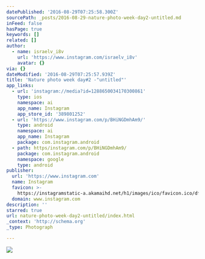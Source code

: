 ```yaml
---
datePublished: '2016-08-29T07:25:58.300Z'
sourcePath: _posts/2016-08-29-nature-photo-week-day2-untitled.md
inFeed: false
hasPage: true
keywords: []
related: []
author:
  - name: israelv_i8v
    url: 'https://www.instagram.com/israelv_i8v'
    avatar: {}
via: {}
dateModified: '2016-08-29T07:25:57.939Z'
title: 'Nature photo week day#2 -"untitled"'
app_links:
  - url: 'instagram://media?id=1288650034170300861'
    type: ios
    namespace: ai
    app_name: Instagram
    app_store_id: '389801252'
  - url: 'https://www.instagram.com/p/BHiNGDmhAm9/'
    type: android
    namespace: ai
    app_name: Instagram
    package: com.instagram.android
  - path: https/instagram.com/p/BHiNGDmhAm9/
    package: com.instagram.android
    namespace: google
    type: android
publisher:
  url: 'https://www.instagram.com'
  name: Instagram
  favicon: >-
    https://instagramstatic-a.akamaihd.net/h1/images/ico/favicon.ico/dfa85bb1fd63.ico
  domain: www.instagram.com
description: ''
starred: true
url: nature-photo-week-day2-untitled/index.html
_context: 'http://schema.org'
_type: Photograph

---
```

![](https://imgflo.herokuapp.com/graph/vahj1ThiexotieMo/23aad31b616a50da59f0af407a06aa20/noop.jpg?input=https%3A%2F%2Fscontent.cdninstagram.com%2Ft51.2885-15%2Fs640x640%2Fsh0.08%2Fe35%2F13628240_1571119669848546_1510205395_n.jpg%3Fig_cache_key%3DMTI4ODY1MDAzNDE3MDMwMDg2MQ%253D%253D.2)